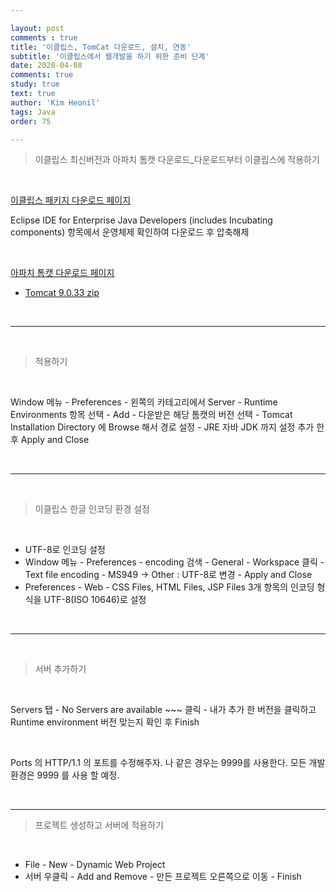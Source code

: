 ```yaml
---

layout: post
comments : true
title: '이클립스, TomCat 다운로드, 설치, 연동'
subtitle: '이클립스에서 웹개발을 하기 위한 준비 단계'
date: 2020-04-08
comments: true
study: true
text: true
author: 'Kim Heonil'
tags: Java
order: 75

---
```


> 이클립스 최신버전과 아파치 톰캣 다운로드_다운로드부터 이클립스에 적용하기

<br>

[이클립스 패키지 다운로드 페이지](https://www.eclipse.org/downloads/packages/)

Eclipse IDE for Enterprise Java Developers (includes Incubating components) 항목에서 운영체제 확인하여 다운로드 후 압축해제

<br>

[아파치 톰캣 다운로드 페이지](https://tomcat.apache.org/download-90.cgi)

- [Tomcat 9.0.33 zip](http://apache.mirror.cdnetworks.com/tomcat/tomcat-9/v9.0.33/bin/apache-tomcat-9.0.33.zip)

<br>

---

<br>

> 적용하기

<br>

Window 메뉴 - Preferences - 왼쪽의 카테고리에서 Server - Runtime Environments 항목 선택 - Add - 다운받은 해당 톰캣의 버전 선택 - Tomcat Installation Directory 에 Browse 해서 경로 설정 - JRE 자바 JDK 까지 설정 추가 한 후 Apply and Close

<br>

---

<br>

> 이클립스 한글 인코딩 환경 설정

<br>

- UTF-8로 인코딩 설정
- Window 메뉴 - Preferences - encoding 검색 - General - Workspace 클릭 - Text file encoding - MS949 -> Other : UTF-8로 변경 - Apply and Close
- Preferences - Web - CSS Files, HTML Files, JSP Files 3개 항목의 인코딩 형식을 UTF-8(ISO 10646)로 설정

<br>

---

<br>

> 서버 추가하기

<br>

Servers 탭 - No Servers are available ~~~ 클릭 - 내가 추가 한 버전을 클릭하고 Runtime environment 버전 맞는지 확인 후 Finish

<br>

Ports 의 HTTP/1.1 의 포트를 수정해주자. 나 같은 경우는 9999를 사용한다. 모든 개발환경은 9999 를 사용 할 예정.

<br>

---

> 프로젝트 생성하고 서버에 적용하기

<br>

- File - New - Dynamic Web Project
- 서버 우클릭 - Add and Remove - 만든 프로젝트 오른쪽으로 이동 - Finish


<br><br>